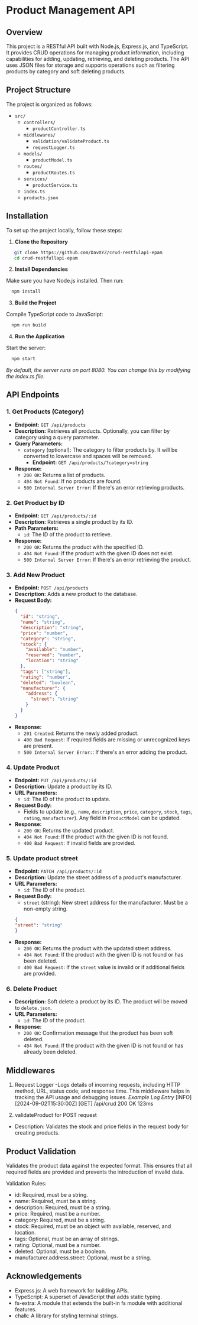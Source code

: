 # Product Management API

## Overview

This project is a RESTful API built with Node.js, Express.js, and TypeScript. It provides CRUD operations for managing product information, including capabilities for adding, updating, retrieving, and deleting products. The API uses JSON files for storage and supports operations such as filtering products by category and soft deleting products.

## Project Structure

The project is organized as follows:
- `src/`
  - `controllers/`
    - `productController.ts`
  - `middlewares/`
    - `validation/validateProduct.ts`
    - `requestLogger.ts`
  - `models/`
    - `productModel.ts`
  - `routes/`
    - `productRoutes.ts`
  - `services/`
    - `productService.ts`
  - `index.ts`
  - `products.json`

## Installation

To set up the project locally, follow these steps:

1. **Clone the Repository**
```bash
   git clone https://github.com/DavXYZ/crud-restfulapi-epam
   cd crud-restfullapi-epam
```

2. **Install Dependencies**

Make sure you have Node.js installed. Then run:
  ```bash
    npm install
  ```
3. **Build the Project**

Compile TypeScript code to JavaScript:
  ```bash
    npm run build
  ```
4. **Run the Application**

Start the server:
  ```bash
    npm start
  ```
*By default, the server runs on port 8080. You can change this by modifying the index.ts file.*

## API Endpoints

### 1. Get Products (Category)

- **Endpoint:** `GET /api/products`
- **Description:** Retrieves all products. Optionally, you can filter by category using a query parameter.
- **Query Parameters:**
  - `category` (optional): The category to filter products by. It will be converted to lowercase and spaces will be removed.
    - **Endpoint:** `GET /api/products/?category=string`
- **Response:**
  - `200 OK`: Returns a list of products.
  - `404 Not Found`: If no products are found.
  - `500 Internal Server Error`: If there's an error retrieving products.

### 2. Get Product by ID

- **Endpoint:** `GET /api/products/:id`
- **Description:** Retrieves a single product by its ID.
- **Path Parameters:**
  - `id`: The ID of the product to retrieve.
- **Response:**
  - `200 OK`: Returns the product with the specified ID.
  - `404 Not Found`: If the product with the given ID does not exist.
  - `500 Internal Server Error`: If there's an error retrieving the product.

### 3. Add New Product

- **Endpoint:** `POST /api/products`
- **Description:** Adds a new product to the database.
- **Request Body:**
  ```json
  {
    "id": "string",
    "name": "string",
    "description": "string",
    "price": "number",
    "category": "string",
    "stock": {
      "available": "number",
      "reserved": "number",
      "location": "string"
    },
    "tags": ["string"],
    "rating": "number",
    "deleted": "boolean",
    "manufacturer": {
      "address": {
        "street": "string"
      }
    }
  }
- **Response:**
  - `201 Created`: Returns the newly added product.
  - `400 Bad Request`: If required fields are missing or unrecognized keys are present.
  - `500 Internal Server Error:`: If there's an error adding the product.

### 4. Update Product
- **Endpoint:**  `PUT /api/products/:id`
- **Description:** Update a product by its ID.
- **URL Parameters:**
  - `id`: The ID of the product to update.
- **Request Body:**
  - Fields to update (e.g., `name`, `description`, `price`, `category`, `stock`, `tags`, `rating`, `manufacturer`). Any field in `ProductModel` can be updated.
- **Response:**
  - `200 OK`: Returns the updated product.
  - `404 Not Found`: If the product with the given ID is not found.
  - `400 Bad Request`: If invalid fields are provided.

### 5. Update product street
- **Endpoint:**  `PATCH /api/products/:id`
- **Description:** Update the street address of a product's manufacturer.
- **URL Parameters:**
  - `id`: The ID of the product.
- **Request Body:**
  - `street` (string): New street address for the manufacturer. Must be a non-empty string.
  ```json
  {
  "street": "string"
  }

- **Response:**
  - `200 OK`: Returns the product with the updated street address.
  - `404 Not Found`: If the product with the given ID is not found or has been deleted.
  - `400 Bad Request`: If the `street` value is invalid or if additional fields are provided.

### 6. Delete Product
- **Description:** Soft delete a product by its ID. The product will be moved to `delete.json`.
- **URL Parameters:**
  - `id`: The ID of the product.
- **Response:**
  - `200 OK`: Confirmation message that the product has been soft deleted.
  - `404 Not Found`: If the product with the given ID is not found or has already been deleted.


## Middlewares
1. Request Logger
   -Logs details of incoming requests, including HTTP method, URL, status code, and response time. This middleware helps in tracking the API usage and debugging issues.
*Example Log Entry*
[INFO] [2024-09-02T15:30:00Z] [GET] /api/crud 200 OK 123ms

2. validateProduct for POST request

* Description: Validates the stock and price fields in the request body for creating products.

## Product Validation
   Validates the product data against the expected format. This ensures that all required fields are provided and prevents the introduction of invalid data.

Validation Rules:

* id: Required, must be a string.
* name: Required, must be a string.
* description: Required, must be a string.
* price: Required, must be a number.
* category: Required, must be a string.
* stock: Required, must be an object with available, reserved, and location.
* tags: Optional, must be an array of strings.
* rating: Optional, must be a number.
* deleted: Optional, must be a boolean.
* manufacturer.address.street: Optional, must be a string.


## Acknowledgements
* Express.js: A web framework for building APIs.
* TypeScript: A superset of JavaScript that adds static typing.
* fs-extra: A module that extends the built-in fs module with additional features.
* chalk: A library for styling terminal strings.
